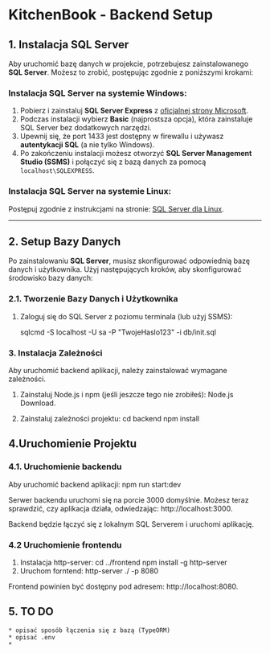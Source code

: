 # KitchenBook - Backend Setup

## 1. Instalacja SQL Server

Aby uruchomić bazę danych w projekcie, potrzebujesz zainstalowanego **SQL Server**. Możesz to zrobić, postępując zgodnie z poniższymi krokami:

### Instalacja SQL Server na systemie Windows:
1. Pobierz i zainstaluj **SQL Server Express** z [oficjalnej strony Microsoft](https://www.microsoft.com/pl-pl/sql-server/sql-server-downloads).
2. Podczas instalacji wybierz **Basic** (najprostsza opcja), która zainstaluje SQL Server bez dodatkowych narzędzi.
3. Upewnij się, że port 1433 jest dostępny w firewallu i używasz **autentykacji SQL** (a nie tylko Windows).
4. Po zakończeniu instalacji możesz otworzyć **SQL Server Management Studio (SSMS)** i połączyć się z bazą danych za pomocą `localhost\SQLEXPRESS`.

### Instalacja SQL Server na systemie Linux:
Postępuj zgodnie z instrukcjami na stronie: [SQL Server dla Linux](https://docs.microsoft.com/en-us/sql/linux/sql-server-linux-setup?view=sql-server-ver15).

---

## 2. Setup Bazy Danych

Po zainstalowaniu **SQL Server**, musisz skonfigurować odpowiednią bazę danych i użytkownika. Użyj następujących kroków, aby skonfigurować środowisko bazy danych:

### 2.1. Tworzenie Bazy Danych i Użytkownika

1. Zaloguj się do SQL Server z poziomu terminala (lub użyj SSMS):

    sqlcmd -S localhost -U sa -P "TwojeHaslo123" -i db/init.sql

### 3. Instalacja Zależności
Aby uruchomić backend aplikacji, należy zainstalować wymagane zależności.

1. Zainstaluj Node.js i npm (jeśli jeszcze tego nie zrobiłeś):
Node.js Download.

2. Zainstaluj zależności projektu:
    cd backend
    npm install
## 4.Uruchomienie Projektu
### 4.1. Uruchomienie backendu
Aby uruchomić backend aplikacji:
    npm run start:dev

Serwer backendu uruchomi się na porcie 3000 domyślnie. Możesz teraz sprawdzić, czy aplikacja działa, odwiedzając:
http://localhost:3000.

Backend będzie łączyć się z lokalnym SQL Serverem i uruchomi aplikację.
### 4.2 Uruchomienie frontendu
1. Instalacja http-server: 
    cd ../frontend
    npm install -g http-server
2. Uruchom forntend:
    http-server ./ -p 8080 

Frontend powinien być dostępny pod adresem:
http://localhost:8080.   

## 5. TO DO
    * opisać sposób łączenia się z bazą (TypeORM)
    * opisać .env
    * 
